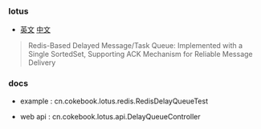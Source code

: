 ### lotus

-  [英文](./README.md)  [中文](./README.CN.md)

> Redis-Based Delayed Message/Task Queue: Implemented with a Single SortedSet, Supporting ACK Mechanism for Reliable
> Message Delivery

### docs

- example : cn.cokebook.lotus.redis.RedisDelayQueueTest

- web api :  cn.cokebook.lotus.api.DelayQueueController